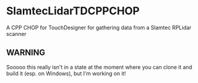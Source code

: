 # SlamtecLidarTDCPPCHOP
A CPP CHOP for TouchDesigner for gathering data from a Slamtec RPLidar scanner

## WARNING
Sooooo this really isn't in a state at the moment where you can clone it and build it (esp. on Windows), but I'm working on it!
